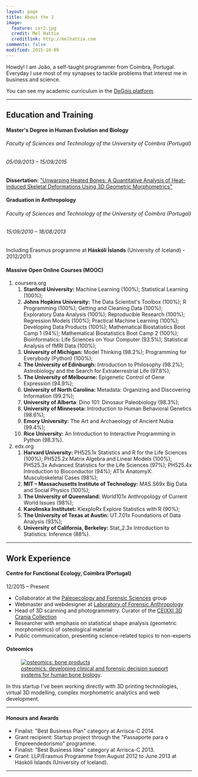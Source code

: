 ```yaml
---
layout: page
title: About the J
image:
  feature: cvr2.jpg
  credit: Mel Hattie
  creditlink: http://melhattie.com
comments: false
modified: 2015-10-09
---
```


Howdy! I am João, a self-taught programmer from Coimbra, Portugal. Everyday I use most of my synapses to tackle problems that interest me in business and science.

You can see my academic curriculum in the <a href = "http://www.degois.pt/visualizador/curriculum.jsp?key=3783104624248545" target = "_blank">DeGóis platform</a>.

---

## Education and Training

#### Master's Degree in Human Evolution and Biology

###### Faculty of Sciences and Technology of the University of Coimbra (Portugal)

###### 05/09/2013 – 15/09/2015

**Dissertation:** <a href = "http://jcoelho.com/thesis-on-heat-induced-skeletal-deformations-using-3D-geometric-morphometrics.pdf" target = "_blank">"Unwarping Heated Bones: A Quantitative Analysis of Heat-induced Skeletal Deformations Using 3D Geometric Morphometrics"</a>

#### Graduation in Anthropology

###### Faculty of Sciences and Technology of the University of Coimbra (Portugal)

###### 15/09/2010 – 18/08/2013

Including Erasmus programme at **Háskóli Íslands** (University of Iceland) - 2012/2013 

#### Massive Open Online Courses (MOOC)

1. coursera.org
	1. **Stanford University:** Machine Learning (100%); Statistical Learning (100%);
	2. **Johns Hopkins University:** The Data Scientist's Toolbox (100%); R Programming (100%); Getting and Cleaning Data (100%); Exploratory Data Analysis (100%); Reproducible Research (100%); Regression Models (100%); Practical Machine Learning (100%); Developing Data Products (100%); Mathematical Biostatistics Boot Camp 1 (94%); Mathematical Biostatistics Boot Camp 2 (100%); Bioinformatics: Life Sciences on Your Computer (93.5%); Statistical Analysis of fMRI Data (100%);
	3. **University of Michigan:** Model Thinking (98.2%); Programming for Everybody (Python) (100%);
	4. **The University of Edinburgh:** Introduction to Philosophy (98.2%); Astrobiology and the Search for Extraterrestrial Life (97.8%);
	5. **The University of Melbourne:** Epigenetic Control of Gene Expression (94.9%);
	6. **University of North Carolina:** Metadata: Organizing and Discovering Information (99.2%);
	7. **University of Alberta**: Dino 101: Dinosaur Paleobiology (98.3%);
	8. **University of Minnesota:** Introduction to Human Behavioral Genetics (98.6%);
	9. **Emory University:** The Art and Archaeology of Ancient Nubia (99.4%);
	10. **Rice University:** An Introduction to Interactive Programming in Python (98.3%).
2. edx.org
	1. **Harvard University:** PH525.1x Statistics and R for the Life Sciences (100%); PH525.2x Matrix Algebra and Linear Models (100%); PH525.3x Advanced Statistics for the Life Sciences (97%); PH525.4x Introduction to Bioconductor (94%); AT1x AnatomyX: Musculoskeletal Cases (98%);
	2. **MIT – Massachusetts Institute of Technology:** MAS.S69x Big Data and Social Physics (100%);
	3. **The University of Queensland:** World101x Anthropology of Current World Issues (98%);
	4. **Karolinska Institutet:** KiexploRx Explore Statistics with R (90%);
	5. **The University of Texas at Austin:** UT.7.01x Foundations of Data Analysis (93%);
	6. **University of California, Berkeley:** Stat_2.3x Introduction to Statistics: Inference (88%).

---

## Work Experience

#### Centre for Functional Ecology, Coimbra (Portugal)
12/2015 – Present

* Collaborator at the <a href = "http://cfe.uc.pt" target = "_blank">Paleoecology and Forensic Sciences</a> group
* Webmaster and webdesigner at <a href = "http://lfa.uc.pt" target = "_blank">Laboratory of Forensic Anthropology</a>
* Head of 3D scanning and photogrammetry. Curator of the <a href="sketchfab.com/lfa" target = "_blank">CEIXXI 3D Crania Collection</a>
* Researcher with emphasis on statistical shape analysis (geometric morphometrics) of osteological material
* Public communication, presenting science-related topics to non-experts

#### Osteomics

<figure>
	<a href="http://osteomics.com" target="_blank"><img src="http://jcoelho.com/images/osteomicsLogo.png" alt="osteomics: bone products"></a>
	<figcaption><a href="http://osteomics.com" target="_blank" title="osteomics">osteomics: developing clinical and forensic decision support systems for human bone biology</a>.</figcaption>
</figure>

In this startup I've been working directly with 3D printing technologies, virtual 3D modelling, complex morphometric analytics and web development.

---

#### Honours and Awards

* Finalist: "Best Business Plan" category at Arrisca-C 2014.
* Grant recipient: Startup project through the "Passaporte para o Empreendedorismo" programme.
* Finalist: "Best Business Idea" category at Arrisca-C 2013.
* Grant: LLP/Erasmus Programme from August 2012 to June 2013 at Háskóli Íslands (University of Iceland).

---

